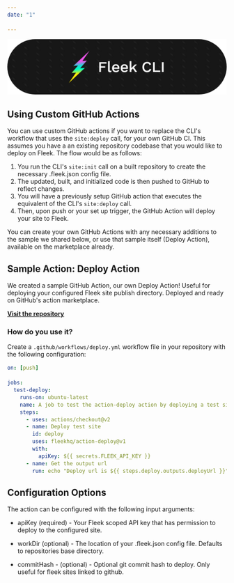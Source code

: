 ```yaml
---
date: "1"

---
```



![](imgs/fleekcli.png)

## Using Custom GitHub Actions

You can use custom GitHub actions if you want to replace the CLI's workflow that uses the ``site:deploy`` call, for your own GitHub CI. This assumes you have a an existing repository codebase that you would like to deploy on Fleek. The flow would be as follows:

1. You run the CLI's ``site:init`` call on a built repository to create the necessary .fleek.json config file.
2. The updated, built, and initialized code is then pushed to GitHub to reflect changes.
3. You will have a previously setup GitHub action that executes the equivalent of the CLI's ``site:deploy`` call.
4. Then, upon push or your set up trigger, the GitHub Action will deploy your site to Fleek.

You can create your own GitHub Actions with any necessary additions to the sample we shared below, or use that sample itself (Deploy Action), available on the marketplace already.

## Sample Action: Deploy Action
We created a sample GitHub Action, our own Deploy Action! Useful for deploying your configured Fleek site publish directory. Deployed and ready on GitHub's action marketplace.

[**Visit the repository**](https://github.com/FleekHQ/action-deploy)

### How do you use it?
Create a `.github/workflows/deploy.yml` workflow file in your repository with the following configuration:

```yml
on: [push]

jobs:
  test-deploy:
    runs-on: ubuntu-latest
    name: A job to test the action-deploy action by deploying a test site
    steps:
      - uses: actions/checkout@v2
      - name: Deploy test site
        id: deploy
        uses: fleekhq/action-deploy@v1
        with:
          apiKey: ${{ secrets.FLEEK_API_KEY }}
      - name: Get the output url
        run: echo "Deploy url is ${{ steps.deploy.outputs.deployUrl }}"
```


## Configuration Options

The action can be configured with the following input arguments:

- apiKey (required) - Your Fleek scoped API key that has permission to deploy to the configured site. 

- workDir (optional) - The location of your .fleek.json config file. Defaults to repositories base directory.

- commitHash - (optional) - Optional git commit hash to deploy. Only useful for fleek sites linked to github.
